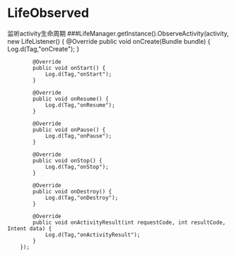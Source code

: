 # LifeObserved
监听activity生命周期
###LifeManager.getInstance().ObserveActivity(activity, new LifeListener() {
            @Override
            public void onCreate(Bundle bundle) {
                Log.d(Tag,"onCreate");
            }

            @Override
            public void onStart() {
                Log.d(Tag,"onStart");
            }

            @Override
            public void onResume() {
                Log.d(Tag,"onResume");
            }

            @Override
            public void onPause() {
                Log.d(Tag,"onPause");
            }

            @Override
            public void onStop() {
                Log.d(Tag,"onStop");
            }

            @Override
            public void onDestroy() {
                Log.d(Tag,"onDestroy");
            }

            @Override
            public void onActivityResult(int requestCode, int resultCode, Intent data) {
                Log.d(Tag,"onActivityResult");
            }
        });
